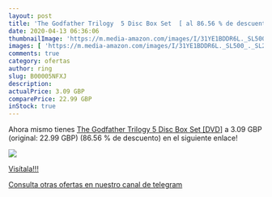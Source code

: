 ```yaml
---
layout: post
title: 'The Godfather Trilogy  5 Disc Box Set  [ al 86.56 % de descuento'
date: 2020-04-13 06:36:06
thumbnailImage: 'https://m.media-amazon.com/images/I/31YE1BDDR6L._SL500_._SL200_.jpg'
images: [ 'https://m.media-amazon.com/images/I/31YE1BDDR6L._SL500_._SL200_.jpg' ]
comments: true
category: ofertas
author: ring
slug: B00005NFXJ
description:
actualPrice: 3.09 GBP
comparePrice: 22.99 GBP
inStock: true
---
```


Ahora mismo tienes [The Godfather Trilogy  5 Disc Box Set  [DVD]](https://www.amazon.com/dp/B00005NFXJ/?tag=redken08-20) a 3.09 GBP (original: 22.99 GBP) (86.56 %  de descuento) en el siguiente enlace!

[![](https://m.media-amazon.com/images/I/31YE1BDDR6L._SL500_._SL200_.jpg)](https://www.amazon.com/dp/B00005NFXJ/?tag=redken08-20)

[Visítala!!!](https://www.amazon.com/dp/B00005NFXJ/?tag=redken08-20)

[Consulta otras ofertas en nuestro canal de telegram](https://t.me/s/ofertas25)
